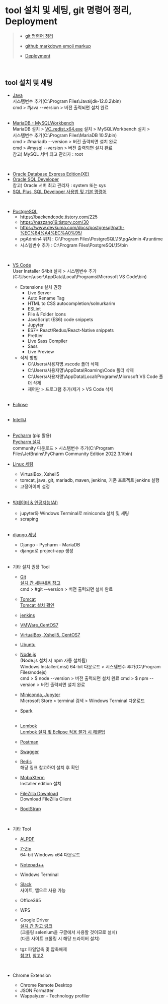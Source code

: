 # tool 설치 및 세팅, git 명령어 정리, Deployment
> - [git 명령어 정리](https://github.com/Son-Sumin/mine/blob/main/git.md)   
> - [github markdown emoji markup](https://gist.github.com/rxaviers/7360908)   
>    
> - [Deployment](https://github.com/Son-Sumin/springboot-test/tree/main/deployment)
<br>

## tool 설치 및 세팅   
- [Java](https://www.oracle.com/kr/java/technologies/javase/jdk12-archive-downloads.html)   
  시스템변수 추가(C:\Program Files\Java\jdk-12.0.2\bin)   
  cmd > #java --version > 버전 출력되면 설치 완료   
  <br>
  
- [MariaDB - MySQLWorkbench](https://github.com/Son-Sumin/mine/blob/main/MariaDB_MySQL%20Workbench.md)   
  MariaDB 설치 > [VC_redist.x64.exe](https://github.com/Son-Sumin/mine/blob/main/VC_redist.x64.exe) 설치 > MySQLWorkbench 설치 >   
  시스템변수 추가(C:\Program Files\MariaDB 10.5\bin)   
  cmd > #mariadb --version > 버전 출력되면 설치 완료   
  cmd > #mysql --version > 버전 출력되면 설치 완료   
  참고) MySQL 서버 최고 관리자 : root
<br>
  
- [Oracle Database Express Edition(XE)](https://github.com/Son-Sumin/mine/blob/main/Oracle%20DB_SQL.md)   
- [Oracle SQL Developer](https://github.com/Son-Sumin/mine/blob/main/Oracle%20DB_SQL.md)   
  참고) Oracle 서버 최고 관리자 : system 또는 sys   
- [SQL Plus, SQL Developer 사용법 및 기본 명령어](https://github.com/Son-Sumin/mine/blob/main/SQL%20Plus,%20SQL%20Developer%20%EC%82%AC%EC%9A%A9%EB%B2%95%20%EB%B0%8F%20%EA%B8%B0%EB%B3%B8%20%EB%AA%85%EB%A0%B9%EC%96%B4.md)
<br>

- [PostgreSQL](https://www.enterprisedb.com/downloads/postgres-postgresql-downloads)   
  - https://backendcode.tistory.com/225   
  - https://nazzang19.tistory.com/30
  - https://www.devkuma.com/docs/postgresql/path-%EC%84%A4%EC%A0%95/   
  - pgAdmin4 위치 : C:\Program Files\PostgreSQL\15\pgAdmin 4\runtime   
  - 시스템변수 추가 : C:\Program Files\PostgreSQL\15\bin   
<br>

- [VS Code](https://code.visualstudio.com/Download)   
  User Installer 64bit 설치 > 시스템변수 추가(C:\Users\user\AppData\Local\Programs\Microsoft VS Code\bin)   
  * Extensions 설치 권장   
    - Live Server    
    - Auto Rename Tag   
    - HTML to CSS autocompletion/solnurkarim   
    - ESLint   
    - File & Folder Icons   
    - JavaScript (ES6) code snippets   
    - Jupyter   
    - ES7+ React/Redux/React-Native snippets   
    - Prettier   
    - Live Sass Compiler   
    - Sass   
    - Live Preview   
  * 삭제 방법   
    - C:\Users\사용자명\.vscode 폴더 삭제   
    - C:\Users\사용자명\AppData\Roaming\Code 폴더 삭제   
    - C:\Users\사용자명\AppData\Local\Programs\Microsoft VS Code 폴더 삭제   
    - 제어판 > 프로그램 추가/제거 > VS Code 삭제   
  <br>
 
- [Eclipse](https://github.com/Son-Sumin/mine/blob/main/Eclipse.md)   
  <br>

- [IntelliJ](https://github.com/Son-Sumin/mine/blob/main/IntelliJ.md)   
  <br>
  
- [Pycharm](https://github.com/Son-Sumin/python-practices/blob/main/1017%20%ED%8C%8C%EC%9D%B4%EC%B0%B8%20%EC%84%A4%EC%B9%98.md) (pip 활용)   
  [Pycharm 설치](https://www.jetbrains.com/ko-kr/pycharm/download/#section=windows)   
  community 다운로드 > 시스템변수 추가(C:\Program Files\JetBrains\PyCharm Community Edition 2022.3.1\bin)
  <br>

- [Linux 세팅](https://github.com/Son-Sumin/Linux)
  * VirtualBox, Xshell5   
  * tomcat, java, git, mariadb, maven, jenkins, 기존 프로젝트 jenkins 실행   
  * 고정아이피 설정   
  <br>
  
- [빅데이터 & 인공지능(AI)](https://github.com/Son-Sumin/ml_dl/blob/main/%EC%B4%88%EA%B8%B0%EC%84%A4%EC%A0%95.md)
  * jupyter와 Windows Terminal로 miniconda 설치 및 세팅   
  * scraping
  <br>
  
- [django 세팅](https://github.com/Son-Sumin/django)   
  * Django - Pycharm - MariaDB   
  * django로 project-app 생성   
  <br>
   
- 기타 설치 권장 Tool   
  * [Git](https://git-scm.com/download/win)   
    [설치 간 세부내용 참고](https://code-lab1.tistory.com/249)   
    cmd > #git --version > 버전 출력되면 설치 완료
  * [Tomcat](https://tomcat.apache.org/download-90.cgi)   
    [Tomcat 설치 확인](https://www.iotworks.co.kr/xe/index.php?mid=Server&document_srl=59397)   
  * [jenkins](https://github.com/Son-Sumin/Linux/tree/main/%EC%84%A4%EC%B9%98)
    <br>
    
  * [VMWare_CentOS7](https://github.com/Son-Sumin/Linux/blob/main/VMWare_CentOS7.md)   
  * [VirtualBox, Xshell5, CentOS7](https://github.com/Son-Sumin/Linux)    
  * [Ubuntu](https://ubuntu.com/download/desktop)
    <br>

  * [Node.js](https://nodejs.org/ko/download/)   
    (Node.js 설치 시 npm 자동 설치됨)   
    Windows Installer(.msi) 64-bit 다운로드 > 시스템변수 추가(C:\Program Files\nodejs\)   
    cmd > $ node --version > 버전 출력되면 설치 완료
    cmd > $ npm --version > 버전 출력되면 설치 완료
    <br>
    
  * [Miniconda, Jupyter](https://github.com/Son-Sumin/ml_dl/blob/main/%EC%B4%88%EA%B8%B0%EC%84%A4%EC%A0%95.md)   
    Microsoft Store > terminal 검색 > Windows Terminal 다운로드
  * [Spark](https://github.com/Son-Sumin/mine/blob/main/Spark.md)   
    <br>
    
  * [Lombok](https://projectlombok.org/download)   
    [Lombok 설치 및 Eclipse 적용 불가 시 해결법](https://github.com/Son-Sumin/mine/blob/main/Lombok%20%EC%84%A4%EC%B9%98%20%EB%B0%8F%20%EC%A0%81%EC%9A%A9.md)   
  * [Postman](https://www.postman.com/downloads/)   
  * [Swagger](https://github.com/Son-Sumin/mine/blob/main/Swagger%20dependency.md)   
  * [Redis](https://oingdaddy.tistory.com/225)   
    해당 링크 참고하여 설치 후 확인   
  * [MobaXterm](https://mobaxterm.mobatek.net/download-home-edition.html)   
    Installer edition 설치
  * [FileZilla Download](https://filezilla-project.org/)   
    Download FileZilla Client
  * [BootStrap](https://getbootstrap.com/docs/3.4/getting-started/)   
  <br>

- 기타 Tool   
  * [ALPDF](https://www.altools.co.kr/download/alpdf.aspx)   
  * [7-Zip](https://www.7-zip.org/download.html)   
    64-bit Windows x64 다운로드   
  * [Notepad++](https://notepad-plus-plus.org/downloads/)   
  * Windows Terminal   
  * [Slack](https://slack.com/intl/ko-kr/downloads/windows)   
    사이트, 앱으로 사용 가능   
  * Office365   
  * WPS   
  * Google Driver   
    [설치 간 참고 링크](https://github.com/Son-Sumin/ml_dl/tree/main/scraping)   
    (크롤링 selenium을 구글에서 사용할 것이므로 설치)   
    (다른 사이트 크롤링 시 해당 드라이버 설치)   

  * tgz 파일압축 및 압축해제   
    [참고1](https://hooeni.tistory.com/206), [참고2](https://psychoria.tistory.com/695)   
  <br>

- Chrome Extension   
  * Chrome Remote Desktop   
  * JSON Formatter   
  * Wappalyzer - Technology profiler   
